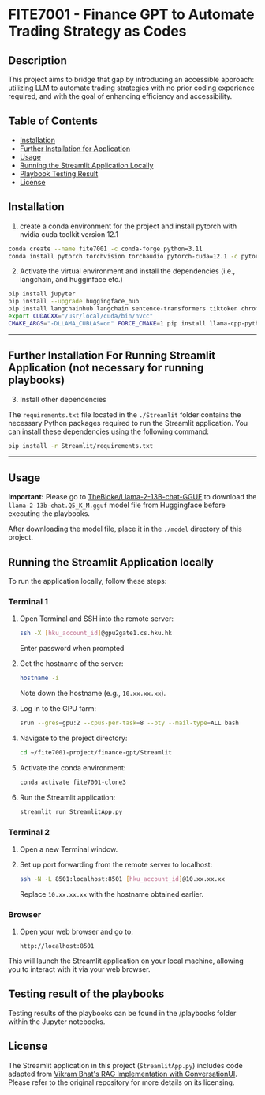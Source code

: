 # FITE7001 - Finance GPT to Automate Trading Strategy as Codes

## Description
This project aims to bridge that gap by introducing an accessible approach: utilizing LLM to automate trading strategies with no prior coding experience required, and with the goal of enhancing efficiency and accessibility. 

## Table of Contents

- [Installation](#installation)
- [Further Installation for Application](#further-installation-for-running-streamlit-application-not-necessary-for-running-playbooks)
- [Usage](#usage)
- [Running the Streamlit Application Locally](#running-the-streamlit-Application-locally)
- [Playbook Testing Result](#testing-result-of-the-playbooks)
- [License](#license)

## Installation

1. create a conda environment for the project and install pytorch with nvidia cuda toolkit version 12.1

```bash
conda create --name fite7001 -c conda-forge python=3.11
conda install pytorch torchvision torchaudio pytorch-cuda=12.1 -c pytorch -c nvidia
```

2. Activate the virtual environment and install the dependencies (i.e., langchain, and hugginface etc.)

```bash
pip install jupyter
pip install --upgrade huggingface_hub
pip install langchainhub langchain sentence-transformers tiktoken chromadb GitPython langchain_experimental google-search-results
export CUDACXX="/usr/local/cuda/bin/nvcc"
CMAKE_ARGS="-DLLAMA_CUBLAS=on" FORCE_CMAKE=1 pip install llama-cpp-python
```
---
## Further Installation For Running Streamlit Application (not necessary for running playbooks)
3. Install other dependencies

The `requirements.txt` file located in the `./Streamlit` folder contains the necessary Python packages required to run the Streamlit application. You can install these dependencies using the following command:

```bash
pip install -r Streamlit/requirements.txt
```
--- 

## Usage
**Important:** Please go to [TheBloke/Llama-2-13B-chat-GGUF](https://huggingface.co/TheBloke/Llama-2-13B-chat-GGUF) to download the `llama-2-13b-chat.Q5_K_M.gguf` model file from Huggingface before executing the playbooks.

After downloading the model file, place it in the `./model` directory of this project.

## Running the Streamlit Application locally

To run the application locally, follow these steps:

### Terminal 1

1. Open Terminal and SSH into the remote server:
    ```bash
    ssh -X [hku_account_id]@gpu2gate1.cs.hku.hk
    ```
    Enter password when prompted

2. Get the hostname of the server:
    ```bash
    hostname -i
    ```
    Note down the hostname (e.g., `10.xx.xx.xx`).

3. Log in to the GPU farm:
    ```bash
    srun --gres=gpu:2 --cpus-per-task=8 --pty --mail-type=ALL bash
    ```

4. Navigate to the project directory:
    ```bash
    cd ~/fite7001-project/finance-gpt/Streamlit
    ```

5. Activate the conda environment:
    ```bash
    conda activate fite7001-clone3
    ```

6. Run the Streamlit application:
    ```bash
    streamlit run StreamlitApp.py
    ```

### Terminal 2

1. Open a new Terminal window.

2. Set up port forwarding from the remote server to localhost:
    ```bash
    ssh -N -L 8501:localhost:8501 [hku_account_id]@10.xx.xx.xx
    ```
    Replace `10.xx.xx.xx` with the hostname obtained earlier.

### Browser

1. Open your web browser and go to:
    ```
    http://localhost:8501
    ```

This will launch the Streamlit application on your local machine, allowing you to interact with it via your web browser.

## Testing result of the playbooks
Testing results of the playbooks can be found in the /playbooks folder within the Jupyter notebooks.

## License
The Streamlit application in this project (`StreamlitApp.py`) includes code adapted from [Vikram Bhat's RAG Implementation with ConversationUI](https://github.com/vikrambhat2/RAG-Implementation-with-ConversationUI/blob/main/Streamlit%20Applications/StreamlitApp.py). Please refer to the original repository for more details on its licensing.

